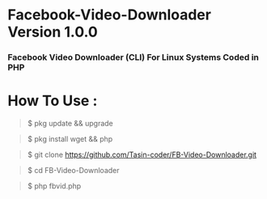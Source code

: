 
# Facebook-Video-Downloader Version 1.0.0
### Facebook Video Downloader (CLI) For Linux Systems Coded in PHP

# How To Use : 

>$ pkg update && upgrade


>$ pkg install wget && php


>$ git clone https://github.com/Tasin-coder/FB-Video-Downloader.git



>$ cd FB-Video-Downloader


>$ php fbvid.php
